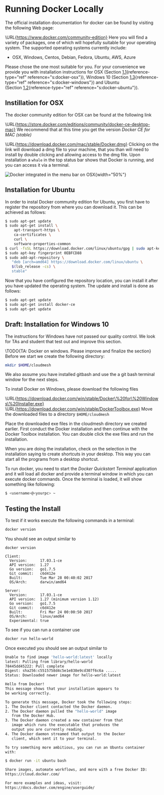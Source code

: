 Running Docker Locally
======================

The official installation documentation for docker can be found by
visiting the following Web page:

\URL{https://www.docker.com/community-edition}
Here you will find a variety of packages, one of which will hopefully
suitable for your operating system. The supported operating systems
currently include:

-   OSX, Windows, Centos, Debian, Fedora, Ubuntu, AWS, Azure

Please chose the one most suitable for you. For your convenience we
provide you with installation instructions for OSX
(Section [1.1](#s:docker-osx){reference-type="ref"
reference="s:docker-osx"}), Windows 10
(Section [1.3](#s:docker-windows){reference-type="ref"
reference="s:docker-windows"}) and Ubuntu
(Section [1.2](#s:docker-ubuntu){reference-type="ref"
reference="s:docker-ubuntu"}).

Instillation for OSX
--------------------

The docker community edition for OSX can be found at the following link

\URL{https://store.docker.com/editions/community/docker-ce-desktop-mac}
We recommend that at this time you get the version *Docker CE for MAC
(stable)*

\URL{https://download.docker.com/mac/stable/Docker.dmg}
Clicking on the link will download a dmg file to your machine, that you
than will need to install by double clicking and allowing access to the
dmg file. Upon installation a `whale` in the top status bar shows that
Docker is running, and you can access it via a terminal.

![Docker integrated in the menu bar on OSX](images/whale-in-menu-bar.png){width="50%"}

Installation for Ubuntu
-----------------------

In order to instal Docker community edition for Ubuntu, you first have
to register the repository from where you can download it. This can be
achieved as follows:

``` {.bash language="bash"}
$ sudo apt-get update
$ sudo apt-get install \
    apt-transport-https \
    ca-certificates \
    curl \
    software-properties-common
$ curl -fsSL https://download.docker.com/linux/ubuntu/gpg | sudo apt-key add -
$ sudo apt-key fingerprint 0EBFCD88
$ sudo add-apt-repository \
   "deb [arch=amd64] https://download.docker.com/linux/ubuntu \
   $(lsb_release -cs) \
   stable"
```

Now that you have configured the repository location, you can install it
after you have updated the operating system. The update and install is
done as follows:

``` {.bash language="bash"}
$ sudo apt-get update
$ sudo apt-get install docker-ce
$ sudo apt-get update
```

Draft: Installation for Windows 10
----------------------------------

The instructions for Windows have not passed our quality control. We
look for TAs and student that test out and improve this section.

\TODO{TA: Docker on windows. Please improve and finalize the section}
Before we start we create the following directory:

```bash
mkdir $HOME/cloudmesh
```

We also assume you have installed gitbash and use the a git bash
terminal window for the next steps.

To install Docker on Windows, please download the following files

\URL{https://download.docker.com/win/stable/Docker\%20for\%20Windows\%20Installer.exe}
\URL{https://download.docker.com/win/stable/DockerToolbox.exe}
Move the downloaded files to a directory `$HOME/cloudmesh`

Place the downloaded exe files in the cloudmesh directory we created
earlier. First conduct the Docker installation and then continue with
the Docker Toolbox installation. You can double click the exe files and
run the installation.

When you are doing the installation, check on the selection in the
installation saying to create shortcuts in your desktop. This way you
can start all the programs from a desktop shortcut.

To run docker, you need to start the *Docker Quickstart Terminal*
application and it will load all docker and provide a terminal window in
which you can execute docker commands. Once the terminal is loaded, it
will show something like following:

``` {.bash language="bash"}
$ <username>@<yourpc> ~
```

Testing the Install
-------------------

To test if it works execute the following commands in a terminal:

``` {.bash language="bash"}
docker version
```

You should see an output similar to

    docker version

    Client:
      Version:      17.03.1-ce
      API version:  1.27
      Go version:   go1.7.5
      Git commit:   c6d412e
      Built:        Tue Mar 28 00:40:02 2017
      OS/Arch:      darwin/amd64

    Server:
      Version:      17.03.1-ce
      API version:  1.27 (minimum version 1.12)
      Go version:   go1.7.5
      Git commit:   c6d412e
      Built:        Fri Mar 24 00:00:50 2017
      OS/Arch:      linux/amd64
      Experimental: true

To see if you can run a container use

``` {.bash language="bash"}
docker run hello-world
```

Once executed you should see an output similar to

``` {.bash language="bash"}
Unable to find image 'hello-world:latest' locally
latest: Pulling from library/hello-world
78445dd45222: Pull complete 
Digest: sha256:c5515758d4c5e1e838e9cd307f6c6a .....
Status: Downloaded newer image for hello-world:latest

Hello from Docker!
This message shows that your installation appears to 
be working correctly.

To generate this message, Docker took the following steps:
1. The Docker client contacted the Docker daemon.
2. The Docker daemon pulled the "hello-world" image 
   from the Docker Hub.
3. The Docker daemon created a new container from that 
   image which runs the executable that produces the 
   output you are currently reading.
4. The Docker daemon streamed that output to the Docker 
   client, which sent it to your terminal.

To try something more ambitious, you can run an Ubuntu container 
with:

$ docker run -it ubuntu bash

Share images, automate workflows, and more with a free Docker ID:
https://cloud.docker.com/

For more examples and ideas, visit:
https://docs.docker.com/engine/userguide/
```
